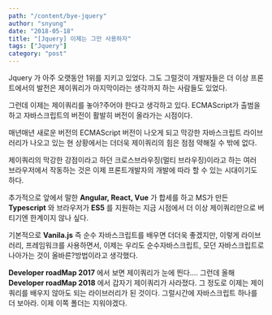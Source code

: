 ```yaml
---
path: "/content/bye-jquery"
author: "snyung"
date: "2018-05-18"
title: "[Jquery] 이제는 그만 사용하자"
tags: ["Jquery"]
category: "post"
---
```


Jquery 가 아주 오랫동안 1위를 지키고 있었다. 그도 그럴것이 개발자들은 더 이상 프론트에서의 발전은 제이쿼리가 마지막이라는 생각까지 하는 사람들도 있었다. 

그런데 이제는 제이쿼리를 놓아?주어야 한다고 생각하고 있다. ECMAScript가 출범을 하고 자바스크립트의 버전이 활발히 버전이 올라가는 시점이다.

매년매년 새로운 버전의 ECMAScript 버전이 나오게 되고 막강한 자바스크립트 라이브러리가 나오고 있는 현 상황에서는 더더욱 제이쿼리의 힘은 점점 약해질 수 밖에 없다.

제이쿼리의 막강한 강점이라고 하던 크로스브라우징(멀티 브라우징)이라고 하는 여러 브라우저에서 작동하는 것은 이제 프론트개발자의 개발에 따라 할 수 있는 시대이기도 하다.

추가적으로 앞에서 말한 **Angular, React, Vue** 가 합세를 하고 MS가 만든 **Typescript** 와 브라우저가 **ES5** 를 지원하는 지금 시점에서 더 이상 제이쿼리만으로 버티기엔 한계이지 않나 싶다. 

기본적으로 **Vanila.js** 즉 순수 자바스크립트를 배우면 더더욱 좋겠지만, 이렇게 라이브러리, 프레임워크를 사용하면서, 이제는 우리도 순수자바스크립트, 모던 자바스크립트로 나아가는 것이 올바른?방법이라고 생각했다.

**Developer roadMap 2017** 에서 보면 제이쿼리가 눈에 띈다.... 그런데 올해 **Developer roadMap 2018** 에서 갑자기 제이쿼리가 사라졌다. 그 정도로 이제는 제이쿼리를 배우지 않아도 되는 라이브러리가 된 것이다. 그럴시간에 자바스크립트 하나를 더 보아라. 이제 이쪽 폴더는 지워야겠다.